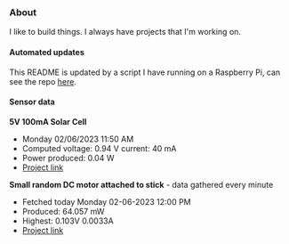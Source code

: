 ### About
I like to build things. I always have projects that I'm working on.

#### Automated updates
This README is updated by a script I have running on a Raspberry Pi, can see the repo [here](https://github.com/jdc-cunningham/raspi-git-repo-updater).

#### Sensor data
**5V 100mA Solar Cell**
- Monday 02/06/2023 11:50 AM
- Computed voltage: 0.94 V current: 40 mA
- Power produced: 0.04 W
- [Project link](https://github.com/jdc-cunningham/raspisolarplotter)

**Small random DC motor attached to stick** - data gathered every minute
- Fetched today Monday 02-06-2023 12:00 PM
- Produced: 64.057 mW
- Highest: 0.103V 0.0033A
- [Project link](https://github.com/jdc-cunningham/turbine-raspi)